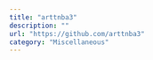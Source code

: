 ```yaml
---
title: "arttnba3"
description: ""
url: "https://github.com/arttnba3"
category: "Miscellaneous"
---
```

